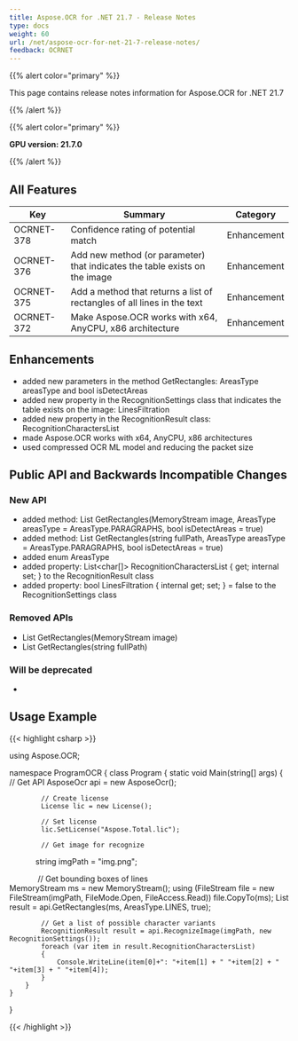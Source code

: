 ```yaml
---
title: Aspose.OCR for .NET 21.7 - Release Notes
type: docs
weight: 60
url: /net/aspose-ocr-for-net-21-7-release-notes/
feedback: OCRNET
---
```


{{% alert color="primary" %}}

This page contains release notes information for Aspose.OCR for .NET 21.7

{{% /alert %}}

{{% alert color="primary" %}}

**GPU version: 21.7.0**

{{% /alert %}}

## All Features

|Key|Summary|Category|
|---|---|---|
|OCRNET-378| Confidence rating of potential match |Enhancement|
|OCRNET-376| Add new method (or parameter) that indicates the table exists on the image |Enhancement|
|OCRNET-375| Add a method that returns a list of rectangles of all lines in the text |Enhancement|
|OCRNET-372| Make Aspose.OCR works with x64, AnyCPU, x86 architecture |Enhancement|


## Enhancements

- added new parameters in the method GetRectangles:  AreasType areasType and bool isDetectAreas
- added new property in the RecognitionSettings class that indicates the table exists on the image: LinesFiltration
- added new property in the RecognitionResult class: RecognitionCharactersList
- made Aspose.OCR works with x64, AnyCPU, x86 architectures
- used compressed OCR ML model and reducing the packet size


## Public API and Backwards Incompatible Changes

### New API

-  added method: List<Rectangle> GetRectangles(MemoryStream image, AreasType areasType = AreasType.PARAGRAPHS, bool isDetectAreas = true)
-  added method: List<Rectangle> GetRectangles(string fullPath, AreasType areasType = AreasType.PARAGRAPHS, bool isDetectAreas = true)
-  added enum AreasType
-  added property: List<char[]> RecognitionCharactersList { get; internal set; } to the RecognitionResult class
-  added property: bool LinesFiltration { internal get; set; } = false to the RecognitionSettings class

### Removed APIs

-  List<Rectangle> GetRectangles(MemoryStream image)
-  List<Rectangle> GetRectangles(string fullPath)

### Will be deprecated

-

## Usage Example

{{< highlight csharp >}}


using Aspose.OCR;

namespace ProgramOCR
{
    class Program
    {
        static void Main(string[] args)
        {
            // Get API
            AsposeOcr api = new AsposeOcr();

            // Create license
            License lic = new License();

            // Set license 
            lic.SetLicense("Aspose.Total.lic");

            // Get image for recognize
            string imgPath = "img.png";

             // Get bounding boxes of lines            
            MemoryStream ms = new MemoryStream();
            using (FileStream file = new FileStream(imgPath, FileMode.Open, FileAccess.Read))
                file.CopyTo(ms);
            List<Rectangle> result = api.GetRectangles(ms, AreasType.LINES, true);

            // Get a list of possible character variants            
            RecognitionResult result = api.RecognizeImage(imgPath, new RecognitionSettings());
            foreach (var item in result.RecognitionCharactersList)
            {
                Console.WriteLine(item[0]+": "+item[1] + " "+item[2] + " "+item[3] + " "+item[4]);
            }
        }
    }
}
	
{{< /highlight >}}

